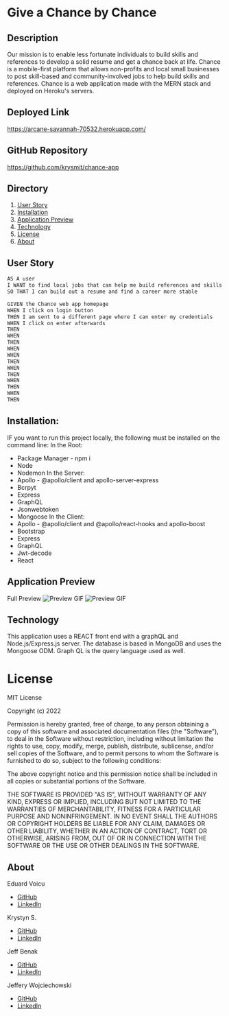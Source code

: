 # Give a Chance by Chance 

## Description 
Our mission is to enable less fortunate individuals to build skills and references to develop a solid resume and get a chance back at life. 
Chance is a mobile-first platform that allows non-profits and local small businesses to post skill-based and community-involved jobs to help build skills and references. Chance is a web application made with the MERN stack and deployed on Heroku's servers.

## Deployed Link
https://arcane-savannah-70532.herokuapp.com/

## GitHub Repository
https://github.com/krysmit/chance-app

## Directory
1. [User Story](#user-story)
2. [Installation](#installation)
3. [Application Preview](#application_preview)
4. [Technology](#technology)
5. [License](#license)
6. [About](#about)

## User Story
```md
AS A user
I WANT to find local jobs that can help me build references and skills
SO THAT I can build out a resume and find a career more stable
```
```md
GIVEN the Chance web app homepage
WHEN I click on login button
THEN I am sent to a different page where I can enter my credentials
WHEN I click on enter afterwards
THEN 
WHEN 
THEN 
WHEN 
WHEN 
THEN 
WHEN 
THEN 
WHEN 
THEN 
WHEN 
THEN 
```

## Installation:
IF you want to run this project locally, the following must be installed on the command line:
In the Root:
* Package Manager - npm i
* Node
* Nodemon
In the Server:
* Apollo - @apollo/client and apollo-server-express
* Bcrpyt
* Express
* GraphQL
* Jsonwebtoken
* Mongoose
In the Client:
* Apollo - @apollo/client and @apollo/react-hooks and apollo-boost
* Bootstrap
* Express
* GraphQL
* Jwt-decode
* React

## Application Preview
Full Preview
![Preview GIF](client/src/images/home_chance.png)
![Preview GIF](client/src/images/chance_jobs.png)

## Technology
This application uses a REACT front end with a graphQL and Node.js/Express.js server.
The database is based in MongoDB and uses the Mongoose ODM. Graph QL is the query language used as well.

# License

MIT License

Copyright (c) 2022

Permission is hereby granted, free of charge, to any person obtaining a copy
of this software and associated documentation files (the "Software"), to deal
in the Software without restriction, including without limitation the rights
to use, copy, modify, merge, publish, distribute, sublicense, and/or sell
copies of the Software, and to permit persons to whom the Software is
furnished to do so, subject to the following conditions:

The above copyright notice and this permission notice shall be included in all
copies or substantial portions of the Software.

THE SOFTWARE IS PROVIDED "AS IS", WITHOUT WARRANTY OF ANY KIND, EXPRESS OR
IMPLIED, INCLUDING BUT NOT LIMITED TO THE WARRANTIES OF MERCHANTABILITY,
FITNESS FOR A PARTICULAR PURPOSE AND NONINFRINGEMENT. IN NO EVENT SHALL THE
AUTHORS OR COPYRIGHT HOLDERS BE LIABLE FOR ANY CLAIM, DAMAGES OR OTHER
LIABILITY, WHETHER IN AN ACTION OF CONTRACT, TORT OR OTHERWISE, ARISING FROM,
OUT OF OR IN CONNECTION WITH THE SOFTWARE OR THE USE OR OTHER DEALINGS IN THE
SOFTWARE.

## About
Eduard Voicu
- [GitHub](https://github.com/eduardvoicu)
- [LinkedIn](https://www.linkedin.com/in/eduardvoicu/)

Krystyn S.
- [GitHub](https://github.com/krysmit)
- [LinkedIn](https://www.linkedin.com/in/krystyn-smith-37477694/)

Jeff Benak
- [GitHub](https://github.com/jeffbenak)
- [LinkedIn](https://www.linkedin.com/in/krystyn-smith-37477694/)

Jeffery Wojciechowski
- [GitHub](https://github.com/Jefferywojo98)
- [LinkedIn](https://www.linkedin.com/in/jeffery-wojciechowski-b22130212/)